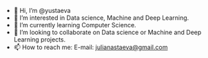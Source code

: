- 👋 Hi, I’m @yustaeva
- 👀 I’m interested in Data science, Machine and Deep Learning.
- 🌱 I’m currently learning Computer Science.
- 💞️ I’m looking to collaborate on Data science or Machine and Deep Learning projects.
- 📫 How to reach me: E-mail: julianastaeva@gmail.com

<!---
yustaeva/yustaeva is a ✨ special ✨ repository because its `README.md` (this file) appears on your GitHub profile.
You can click the Preview link to take a look at your changes.
--->
